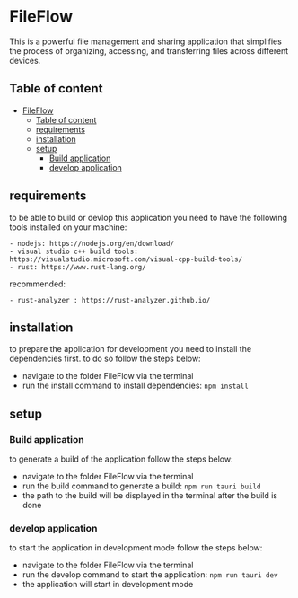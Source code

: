 #  FileFlow

This is a powerful file management and sharing application that simplifies the process of organizing, accessing, and transferring files across different devices.

## Table of content
- [FileFlow](#fileflow)
  - [Table of content](#table-of-content)
  - [requirements](#requirements)
  - [installation](#installation)
  - [setup](#setup)
      - [Build application](#build-application)
      - [develop application](#develop-application)

  

## requirements
to be able to build or devlop this application you need to have the following tools installed on your machine:
```
- nodejs: https://nodejs.org/en/download/
- visual studio c++ build tools: https://visualstudio.microsoft.com/visual-cpp-build-tools/ 
- rust: https://www.rust-lang.org/
```
recommended:
```
- rust-analyzer : https://rust-analyzer.github.io/
```

## installation
to prepare the application for development you need to install the dependencies first. to do so follow the steps below:
- navigate to the folder FileFlow via the terminal
- run the install command to install dependencies: ``` npm install ```

## setup

### Build application
to generate a build of the application follow the steps below:
- navigate to the folder FileFlow via the terminal
- run the build command to generate a build: ``` npm run tauri build ```
- the path to the build will be displayed in the terminal after the build is done






### develop application
to start the application in development mode follow the steps below:
- navigate to the folder FileFlow via the terminal
- run the develop command to start the application: ``` npm run tauri dev ```
- the application will start in development mode

